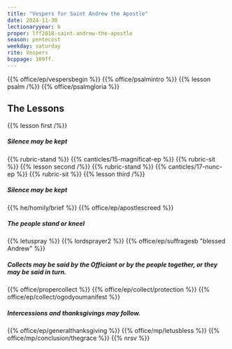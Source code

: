 ```yaml
---
title: "Vespers for Saint Andrew the Apostle"
date: 2024-11-30
lectionaryyear: b
proper: lff2018-saint-andrew-the-apostle
season: pentecost
weekday: saturday
rite: Vespers
bcppage: 109ff.
---
```

{{% office/ep/vespersbegin %}}
{{% office/psalmintro %}}
{{% lesson psalm /%}}
{{% office/psalmgloria %}}
## The Lessons
{{% lesson first /%}}
##### Silence may be kept
{{% rubric-stand %}}
{{% canticles/15-magnificat-ep %}}
{{% rubric-sit %}}
{{% lesson second /%}}
{{% rubric-stand %}}
{{% canticles/17-nunc-ep %}}
{{% rubric-sit %}}
{{% lesson third /%}}
##### Silence may be kept
{{% he/homily/brief %}}
{{% office/ep/apostlescreed %}}
##### The people stand or kneel
{{% letuspray %}}
{{% lordsprayer2 %}}
{{% office/ep/suffragesb "blessed Andrew" %}}
##### Collects may be said by the Officiant or by the people together, or they may be said in turn.
{{% office/propercollect %}}
{{% office/ep/collect/protection %}}
{{% office/ep/collect/ogodyoumanifest %}}
##### Intercessions and thanksgivings may follow.
{{% office/ep/generalthanksgiving %}}
{{% office/mp/letusbless %}}
{{% office/mp/conclusion/thegrace %}}
{{% nrsv %}}

